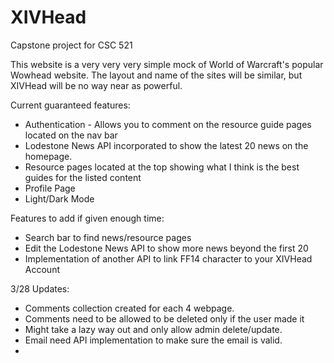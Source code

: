 # XIVHead
Capstone project for CSC 521

This website is a very very very simple mock of World of Warcraft's popular Wowhead website.
The layout and name of the sites will be similar, but XIVHead will be no way near as powerful.

Current guaranteed features:
- Authentication - Allows you to comment on the resource guide pages located on the nav bar
- Lodestone News API incorporated to show the latest 20 news on the homepage.
- Resource pages located at the top showing what I think is the best guides for the listed content
- Profile Page  
- Light/Dark Mode

Features to add if given enough time:
- Search bar to find news/resource pages
- Edit the Lodestone News API to show more news beyond the first 20
- Implementation of another API to link FF14 character to your XIVHead Account

3/28 Updates:
- Comments collection created for each 4 webpage.
 - Comments need to be allowed to be deleted only if the user made it
  - Might take a lazy way out and only allow admin delete/update.
- Email need API implementation to make sure the email is valid.
-    

